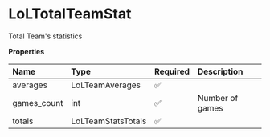 # LoLTotalTeamStat

Total Team's statistics

**Properties**

| Name        | Type               | Required | Description     |
| :---------- | :----------------- | :------- | :-------------- |
| averages    | LoLTeamAverages    | ✅       |                 |
| games_count | int                | ✅       | Number of games |
| totals      | LoLTeamStatsTotals | ✅       |                 |

<!-- This file was generated by liblab | https://liblab.com/ -->
